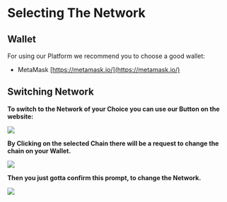 # Selecting The Network

## Wallet

For using our Platform we recommend you to choose a good wallet:

* MetaMask [https://metamask.io/](https://metamask.io/)

## Switching Network

**To switch to the Network of your Choice you can use our Button on the website:**

![](../../.gitbook/assets/image%20%284%29.png)

**By Clicking on the selected Chain there will be a request to change the chain on your Wallet.**

![](../../.gitbook/assets/image%20%283%29.png)

**Then you just gotta confirm this prompt, to change the Network.**

![](../../.gitbook/assets/image%20%2816%29.png)

